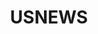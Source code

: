---
title: USNEWS
crosslinks:
- autotldr
- politics
- The_Donald
- Salted_Crime
- madoffraud
- news
- Internet
- GunsAreCool
- DeFranco
- PoliticalMemes
- personalfinance
- videos
- xkcd
- PuertoRico
- redditdev
- illinois
- JusticeServed
- UnresolvedMysteries
- all
---